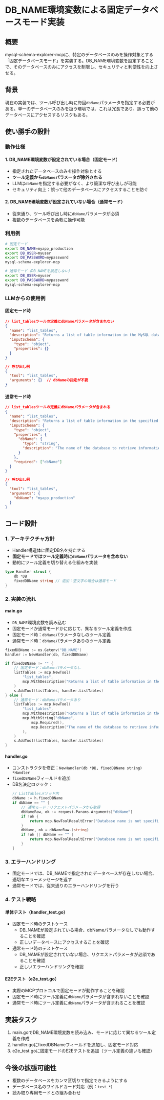 # DB_NAME環境変数による固定データベースモード実装

## 概要
mysql-schema-explorer-mcpに、特定のデータベースのみを操作対象とする「固定データベースモード」を実装する。DB_NAME環境変数を設定することで、そのデータベースのみにアクセスを制限し、セキュリティと利便性を向上させる。

## 背景
現在の実装では、ツール呼び出し時に毎回`dbName`パラメータを指定する必要がある。単一のデータベースのみを扱う環境では、これは冗長であり、誤って他のデータベースにアクセスするリスクもある。

## 使い勝手の設計

### 動作仕様

#### 1. DB_NAME環境変数が設定されている場合（固定モード）
- 指定されたデータベースのみを操作対象とする
- **ツール定義から`dbName`パラメータが除外される**
- LLMは`dbName`を指定する必要がなく、より簡潔な呼び出しが可能
- セキュリティ向上：誤って他のデータベースにアクセスすることを防ぐ

#### 2. DB_NAME環境変数が設定されていない場合（通常モード）
- 従来通り、ツール呼び出し時に`dbName`パラメータが必須
- 複数のデータベースを柔軟に操作可能

### 利用例

```bash
# 固定モード
export DB_NAME=myapp_production
export DB_USER=myuser
export DB_PASSWORD=mypassword
mysql-schema-explorer-mcp

# 通常モード（DB_NAMEを設定しない）
export DB_USER=myuser
export DB_PASSWORD=mypassword
mysql-schema-explorer-mcp
```

### LLMからの使用例

#### 固定モード時
```json
// list_tablesツールの定義にdbNameパラメータが含まれない
{
  "name": "list_tables",
  "description": "Returns a list of table information in the MySQL database.",
  "inputSchema": {
    "type": "object",
    "properties": {}
  }
}

// 呼び出し例
{
  "tool": "list_tables",
  "arguments": {}  // dbNameの指定が不要
}
```

#### 通常モード時
```json
// list_tablesツールの定義にdbNameパラメータが含まれる
{
  "name": "list_tables",
  "description": "Returns a list of table information in the specified MySQL database.",
  "inputSchema": {
    "type": "object",
    "properties": {
      "dbName": {
        "type": "string",
        "description": "The name of the database to retrieve information from."
      }
    },
    "required": ["dbName"]
  }
}

// 呼び出し例
{
  "tool": "list_tables",
  "arguments": {
    "dbName": "myapp_production"
  }
}
```

## コード設計

### 1. アーキテクチャ方針
- Handler構造体に固定DB名を持たせる
- **固定モードではツール定義時に`dbName`パラメータを含めない**
- 動的にツール定義を切り替える仕組みを実装

```go
type Handler struct {
    db *DB
    fixedDBName string // 追加：空文字の場合は通常モード
}
```

### 2. 実装の流れ

#### main.go
- `DB_NAME`環境変数を読み込む
- 固定モードか通常モードかに応じて、異なるツール定義を作成
- 固定モード時：`dbName`パラメータなしのツール定義
- 通常モード時：`dbName`パラメータありのツール定義

```go
fixedDBName := os.Getenv("DB_NAME")
handler := NewHandler(db, fixedDBName)

if fixedDBName != "" {
    // 固定モード：dbNameパラメータなし
    listTables := mcp.NewTool(
        "list_tables",
        mcp.WithDescription("Returns a list of table information in the MySQL database."),
    )
    s.AddTool(listTables, handler.ListTables)
} else {
    // 通常モード：dbNameパラメータあり
    listTables := mcp.NewTool(
        "list_tables",
        mcp.WithDescription("Returns a list of table information in the specified MySQL database."),
        mcp.WithString("dbName",
            mcp.Required(),
            mcp.Description("The name of the database to retrieve information from."),
        ),
    )
    s.AddTool(listTables, handler.ListTables)
}
```

#### handler.go
- コンストラクタを修正：`NewHandler(db *DB, fixedDBName string) *Handler`
- `fixedDBName`フィールドを追加
- DB名決定ロジック：
  ```go
  // ListTablesメソッド内
  dbName := h.fixedDBName
  if dbName == "" {
      // 通常モード：リクエストパラメータから取得
      dbNameRaw, ok := request.Params.Arguments["dbName"]
      if !ok {
          return mcp.NewToolResultError("Database name is not specified"), nil
      }
      dbName, ok = dbNameRaw.(string)
      if !ok || dbName == "" {
          return mcp.NewToolResultError("Database name is not specified correctly"), nil
      }
  }
  ```

### 3. エラーハンドリング
- 固定モードでは、DB_NAMEで指定されたデータベースが存在しない場合、適切なエラーメッセージを返す
- 通常モードでは、従来通りのエラーハンドリングを行う

### 4. テスト戦略

#### 単体テスト（handler_test.go）
- 固定モード時のテストケース
  - DB_NAMEが設定されている場合、dbNameパラメータなしでも動作することを確認
  - 正しいデータベースにアクセスすることを確認
- 通常モード時のテストケース
  - DB_NAMEが設定されていない場合、リクエストパラメータが必須であることを確認
  - 正しいエラーハンドリングを確認

#### E2Eテスト（e2e_test.go）
- 実際のMCPプロトコルで固定モードが動作することを確認
- 固定モード時にツール定義に`dbName`パラメータが含まれないことを確認
- 通常モード時にツール定義に`dbName`パラメータが含まれることを確認

## 実装タスク
1. main.goでDB_NAME環境変数を読み込み、モードに応じて異なるツール定義を作成
2. handler.goにfixedDBNameフィールドを追加し、固定モード対応
3. e2e_test.goに固定モードのE2Eテストを追加（ツール定義の違いも確認）

## 今後の拡張可能性
- 複数のデータベースをカンマ区切りで指定できるようにする
- データベース名のワイルドカード対応（例：`test_*`）
- 読み取り専用モードとの組み合わせ